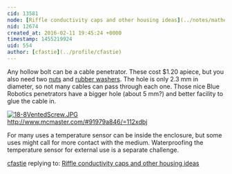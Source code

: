 ```yaml
---
cid: 13581
node: [Riffle conductivity caps and other housing ideas](../notes/mathew/02-10-2016/riffle-conductivity-caps-and-other-housing-ideas)
nid: 12674
created_at: 2016-02-11 19:45:24 +0000
timestamp: 1455219924
uid: 554
author: [cfastie](../profile/cfastie)
---
```


Any hollow bolt can be a cable penetrator. These cost $1.20 apiece, but you also need two [nuts](http://www.mcmaster.com/#94804a320/=112xu3n) and [rubber washers](http://www.mcmaster.com/#90133a420/=112xsom). The hole is only 2.3 mm in diameter, so not many cables can pass through each one. Those nice Blue Robotics penetrators have a bigger hole (about 5 mm?) and better facility to glue the cable in.

[![18-8VentedScrew.JPG](//i.publiclab.org/system/images/photos/000/014/250/medium/18-8VentedScrew.JPG)](//i.publiclab.org/system/images/photos/000/014/250/original/18-8VentedScrew.JPG)  
http://www.mcmaster.com/#91979a846/=112xdbj

For many uses a temperature sensor can be inside the enclosure, but some uses might call for more contact with the medium. Waterproofing the temperature sensor for external use is a separate challenge.



[cfastie](../profile/cfastie) replying to: [Riffle conductivity caps and other housing ideas](../notes/mathew/02-10-2016/riffle-conductivity-caps-and-other-housing-ideas)

